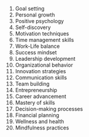 1. Goal setting
2. Personal growth
3. Positive psychology
4. Self-discovery
5. Motivation techniques
6. Time management skills
7. Work-Life balance
8. Success mindset
9. Leadership development
10. Organizational behavior
11. Innovation strategies
12. Communication skills
13. Team building
14. Entrepreneurship
15. Career advancement
16. Mastery of skills
17. Decision-making processes
18. Financial planning
19. Wellness and health
20. Mindfulness practices


